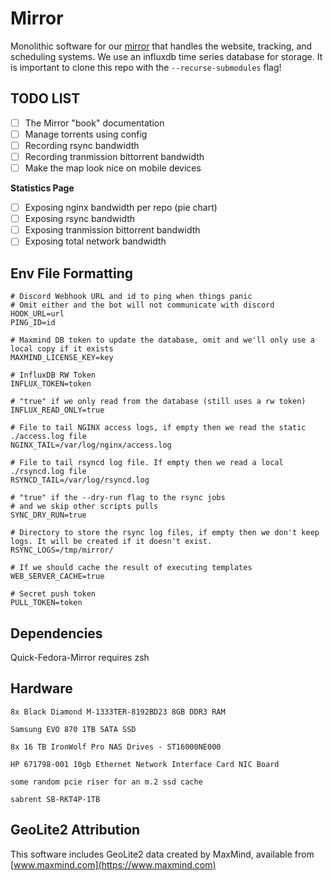 # Mirror

Monolithic software for our [mirror](https://mirror.clarkson.edu) that handles the website, tracking, and scheduling systems. We use an influxdb time series database for storage. It is important to clone this repo with the `--recurse-submodules` flag!

## TODO LIST

- [ ] The Mirror "book" documentation
- [ ] Manage torrents using config
- [ ] Recording rsync bandwidth
- [ ] Recording tranmission bittorrent bandwidth
- [ ] Make the map look nice on mobile devices

**Statistics Page**

- [ ] Exposing nginx bandwidth per repo (pie chart)
- [ ] Exposing rsync bandwidth
- [ ] Exposing tranmission bittorrent bandwidth
- [ ] Exposing total network bandwidth

## Env File Formatting

```
# Discord Webhook URL and id to ping when things panic
# Omit either and the bot will not communicate with discord
HOOK_URL=url
PING_ID=id

# Maxmind DB token to update the database, omit and we'll only use a local copy if it exists
MAXMIND_LICENSE_KEY=key

# InfluxDB RW Token
INFLUX_TOKEN=token

# "true" if we only read from the database (still uses a rw token)
INFLUX_READ_ONLY=true

# File to tail NGINX access logs, if empty then we read the static ./access.log file
NGINX_TAIL=/var/log/nginx/access.log

# File to tail rsyncd log file. If empty then we read a local ./rsyncd.log file
RSYNCD_TAIL=/var/log/rsyncd.log

# "true" if the --dry-run flag to the rsync jobs
# and we skip other scripts pulls
SYNC_DRY_RUN=true

# Directory to store the rsync log files, if empty then we don't keep logs. It will be created if it doesn't exist.
RSYNC_LOGS=/tmp/mirror/

# If we should cache the result of executing templates
WEB_SERVER_CACHE=true

# Secret push token
PULL_TOKEN=token
```

## Dependencies

Quick-Fedora-Mirror requires zsh

## Hardware

```
8x Black Diamond M-1333TER-8192BD23 8GB DDR3 RAM

Samsung EVO 870 1TB SATA SSD

8x 16 TB IronWolf Pro NAS Drives - ST16000NE000

HP 671798-001 10gb Ethernet Network Interface Card NIC Board

some random pcie riser for an m.2 ssd cache

sabrent SB-RKT4P-1TB
```

## GeoLite2 Attribution

This software includes GeoLite2 data created by MaxMind, available from [www.maxmind.com](https://www.maxmind.com)
